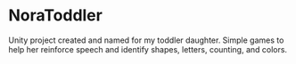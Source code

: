 # NoraToddler
Unity project created and named for my toddler daughter. Simple games to help her reinforce speech and identify shapes, letters, counting, and colors.
